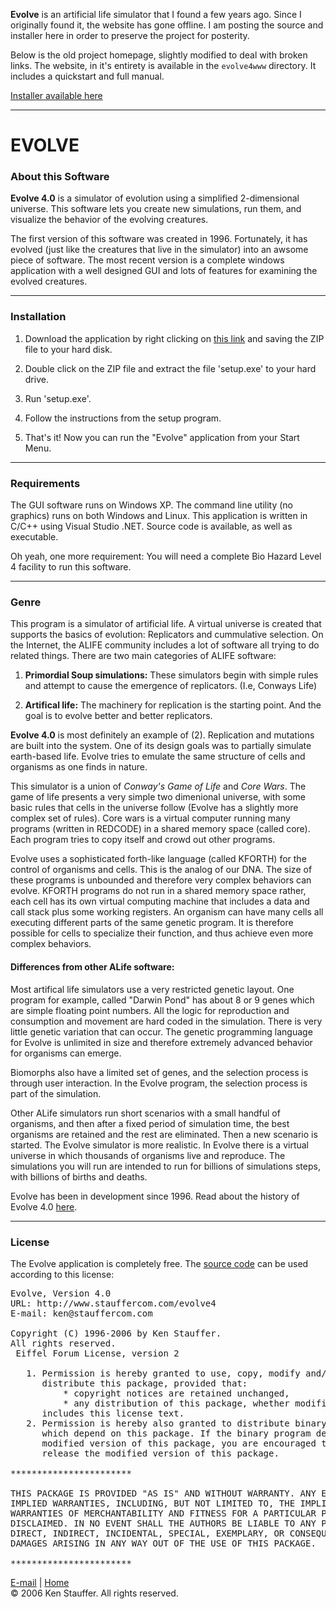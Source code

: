 **Evolve** is an artificial life simulator that I found a few years ago. 
Since I originally found it, the website has gone offline. 
I am posting the source and installer here in order to preserve the project for posterity.

Below is the old project homepage, slightly modified to deal with broken links.
The website, in it's entirety is available in the `evolve4www` directory.
It includes a quickstart and full manual.

[Installer available here](https://github.com/ckuhn203/Evolve/releases/tag/v4.0)

---

<!--Begin main text-->
<div id="maintext" height="600px">

<H1>EVOLVE</H1>

<h3>About this Software</h3>
<p>
<B>Evolve 4.0</B> is a simulator of evolution using a
simplified 2-dimensional universe. This software lets you create
new simulations, run them, and visualize the behavior of the evolving creatures.

<P>
The first version of this software was created in 1996. Fortunately, it has
evolved (just like the creatures that live in the simulator) into an awsome
piece of software. The most recent version  is a complete windows application with a well designed
GUI and lots of features for examining the evolved creatures.
<P>
<HR>
<P>

<h3>Installation</h3>
<OL>
<LI> Download the application by right clicking on <A HREF="evolve4exe.zip">this link</A> and saving
the ZIP file to your hard disk.
<P>

<LI> Double click on the ZIP file and extract the file 'setup.exe' to your hard drive.
<P>

<LI> Run 'setup.exe'.
<P>

<LI> Follow the instructions from the setup program.
<P>

<LI> That's it! Now you can run the "Evolve" application from your Start Menu.
<P>

</OL>

<HR>

<h3>Requirements</h3>
<P>
The GUI software runs on Windows XP. The
command line utility (no graphics) runs on both Windows and Linux.
This application is written in C/C++ using Visual Studio .NET. Source code is available, as
well as executable.
<P>
Oh yeah, one more requirement: You will need a complete Bio Hazard Level 4 facility to run this
software.
<P>

<HR>

<h3>Genre</h3>
This program is a simulator of artificial life. A virtual universe is
created that supports the basics of evolution: Replicators and cummulative selection.
On the Internet, the ALIFE community includes a lot of software all trying to do related things.
There are two main categories of ALIFE software:

<OL>
<LI><B>Primordial Soup simulations:</B> These simulators begin with simple rules and
attempt to cause the emergence of replicators. (I.e, Conways Life)
<P>

<LI><B>Artifical life:</B> The machinery for replication is the starting point. And the
goal is to evolve better and better replicators.
</OL>

<P>
<B>Evolve 4.0</B> is most definitely an example of (2). Replication and mutations are built
into the system. One of its design goals was to partially simulate earth-based life.
Evolve tries to emulate the same structure of cells and organisms as one finds in nature.

<P>
This simulator is a union of <I>Conway's Game of Life</I> and <I>Core Wars</I>.
The game of life presents a very simple two dimenional universe, with some basic rules that
cells in the universe follow (Evolve has a slightly more complex set of rules).
Core wars is a virtual computer running many programs (written in REDCODE)
in a shared memory space (called core). Each program tries to copy itself and
crowd out other programs.

<P>
Evolve uses a sophisticated forth-like language (called KFORTH) for the control of organisms and
cells. This is the analog of our DNA. The size of these programs is unbounded and
therefore very complex behaviors can evolve. KFORTH programs do not run in a shared
memory space rather, each cell has its own virtual computing machine that includes a
data and call stack plus some working registers. An organism can have many cells all
executing different parts of the same genetic program. It is therefore possible for cells to specialize
their function, and thus achieve even more complex behaviors.
<P>

<H4>Differences from other ALife software:</H4>
Most artifical life simulators use a very restricted genetic layout. One program for
example, called "Darwin Pond" has about 8 or 9 genes which are simple floating
point numbers. All the logic for reproduction and consumption and movement are
hard coded in the simulation. There is very little genetic variation that can occur.
The genetic programming language for Evolve is unlimited in size and therefore extremely
advanced behavior for organisms can emerge.
<P>
Biomorphs also have a limited set of genes, and the selection process is through user
interaction. In the Evolve program, the selection process is part of the simulation.
<P>
Other ALife simulators run short scenarios with a small handful of organisms, and then after
a fixed period of simulation time, the best organisms are retained and the rest are
eliminated. Then a new scenario is started. The Evolve simulator is more realistic.
In Evolve there is a virtual universe in which thousands of organisms live and reproduce. The
simulations you will run are intended to run for billions of simulations
steps, with billions of births and deaths.

<P>
Evolve has been in development since 1996. Read about the history of Evolve 4.0
<A HREF="history.html">here</A>.

<P>
<HR>

<h3>License</h3>
<P>
The Evolve application is completely free. The <A HREF="evolve4src.zip">source code</A> can be
used according to this license:

<PRE>
Evolve, Version 4.0
URL: http://www.stauffercom.com/evolve4
E-mail: ken@stauffercom.com

Copyright (C) 1996-2006 by Ken Stauffer.
All rights reserved.
 Eiffel Forum License, version 2

   1. Permission is hereby granted to use, copy, modify and/or
      distribute this package, provided that:
          * copyright notices are retained unchanged,
          * any distribution of this package, whether modified or not,
      includes this license text.
   2. Permission is hereby also granted to distribute binary programs
      which depend on this package. If the binary program depends on a
      modified version of this package, you are encouraged to publicly
      release the modified version of this package.

***********************

THIS PACKAGE IS PROVIDED "AS IS" AND WITHOUT WARRANTY. ANY EXPRESS OR
IMPLIED WARRANTIES, INCLUDING, BUT NOT LIMITED TO, THE IMPLIED
WARRANTIES OF MERCHANTABILITY AND FITNESS FOR A PARTICULAR PURPOSE ARE
DISCLAIMED. IN NO EVENT SHALL THE AUTHORS BE LIABLE TO ANY PARTY FOR ANY
DIRECT, INDIRECT, INCIDENTAL, SPECIAL, EXEMPLARY, OR CONSEQUENTIAL
DAMAGES ARISING IN ANY WAY OUT OF THE USE OF THIS PACKAGE.

***********************
</PRE>

</div>

<div id="footer">
<a href="mailto:ken@stauffercom.com">E-mail</a> | <a href="http://www.stauffercom.com">Home</a>
<br />
&copy; 2006 Ken Stauffer. All rights reserved.
</div>


